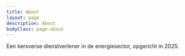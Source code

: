 ```yaml
---
title: About
layout: page
description: About
bodyClass: page-about
---
```


Een kersverse dienstverlener in de energiesector, opgericht in 2025.